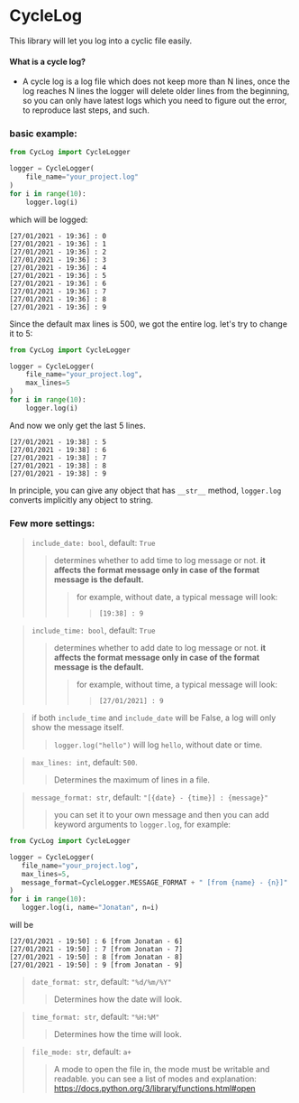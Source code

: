 # CycleLog

This library will let you log into a cyclic file easily.

####  What is a cycle log?
- A cycle log is a log file which does not keep more than N lines, once the log reaches N lines the logger will delete older lines from the beginning,
so you can only have latest logs which you need to figure out the error, to reproduce last steps, and such.


### basic example:
```python
from CycLog import CycleLogger

logger = CycleLogger(
    file_name="your_project.log"
)
for i in range(10):
    logger.log(i)
```

which will be logged:

```
[27/01/2021 - 19:36] : 0
[27/01/2021 - 19:36] : 1
[27/01/2021 - 19:36] : 2
[27/01/2021 - 19:36] : 3
[27/01/2021 - 19:36] : 4
[27/01/2021 - 19:36] : 5
[27/01/2021 - 19:36] : 6
[27/01/2021 - 19:36] : 7
[27/01/2021 - 19:36] : 8
[27/01/2021 - 19:36] : 9

```

Since the default max lines is 500, we got the entire log. let's try to change it to 5:

```python
from CycLog import CycleLogger

logger = CycleLogger(
    file_name="your_project.log",
    max_lines=5
)
for i in range(10):
    logger.log(i)
```

And now we only get the last 5 lines.
```
[27/01/2021 - 19:38] : 5
[27/01/2021 - 19:38] : 6
[27/01/2021 - 19:38] : 7
[27/01/2021 - 19:38] : 8
[27/01/2021 - 19:38] : 9

```

In principle, you can give any object that has `__str__` method, `logger.log` 
converts implicitly any object to string.


### Few more settings:

> `include_date: bool`, default: `True`
>>determines whether to add time to log message or not.
> **it affects the format message only in case of the format message is the default.**
>>> for example, without date, a typical message will look:
>>>> `[19:38] : 9` 

> `include_time: bool`, default: `True`
>>determines whether to add date to log message or not.
> **it affects the format message only in case of the format message is the default.**
>>> for example, without time, a typical message will look:
>>>> `[27/01/2021] : 9`


>if both `include_time` and `include_date` will be False, a log will only show the message itself.
>> `logger.log("hello")` will log `hello`, without date or time.

> `max_lines: int`, default: `500`.
>>Determines the maximum of lines in a file.

>`message_format: str`, default: `"[{date} - {time}] : {message}"`
>> you can set it to your own message and then you 
can add keyword arguments to `logger.log`, for example:

 ```python
from CycLog import CycleLogger

logger = CycleLogger(
    file_name="your_project.log",
    max_lines=5,
    message_format=CycleLogger.MESSAGE_FORMAT + " [from {name} - {n}]"
)
for i in range(10):
    logger.log(i, name="Jonatan", n=i)
```
will be 
```[27/01/2021 - 19:50] : 5 [from Jonatan - 5]
[27/01/2021 - 19:50] : 6 [from Jonatan - 6]
[27/01/2021 - 19:50] : 7 [from Jonatan - 7]
[27/01/2021 - 19:50] : 8 [from Jonatan - 8]
[27/01/2021 - 19:50] : 9 [from Jonatan - 9]
```
>`date_format: str`, default: `"%d/%m/%Y"`
>> Determines how the date will look. 

>`time_format: str`, default: `"%H:%M"`
>> Determines how the time will look.

>`file_mode: str`, default: `a+`
>> A mode to open the file in, the mode must be writable and readable.
> you can see a list of modes and explanation: https://docs.python.org/3/library/functions.html#open